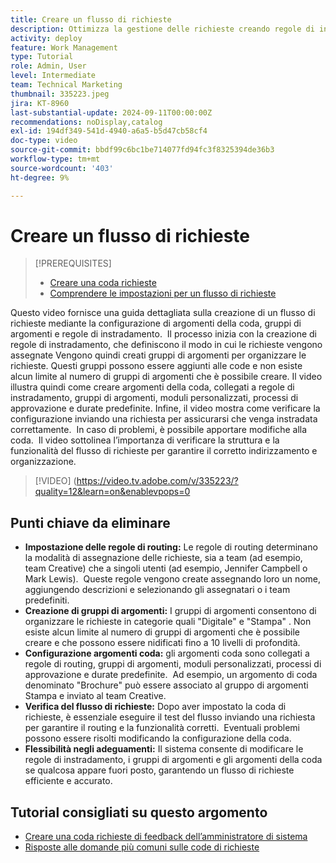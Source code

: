 ```yaml
---
title: Creare un flusso di richieste
description: Ottimizza la gestione delle richieste creando regole di instradamento per assegnazioni efficienti, organizzando le richieste con gruppi di argomenti nidificati, collegando gli argomenti della coda ai flussi di lavoro, testando la funzionalità del flusso di richieste e apportando modifiche flessibili per garantire precisione ed efficienza.
activity: deploy
feature: Work Management
type: Tutorial
role: Admin, User
level: Intermediate
team: Technical Marketing
thumbnail: 335223.jpeg
jira: KT-8960
last-substantial-update: 2024-09-11T00:00:00Z
recommendations: noDisplay,catalog
exl-id: 194df349-541d-4940-a6a5-b5d47cb58cf4
doc-type: video
source-git-commit: bbdf99c6bc1be714077fd94fc3f8325394de36b3
workflow-type: tm+mt
source-wordcount: '403'
ht-degree: 9%

---
```


# Creare un flusso di richieste

>[!PREREQUISITES]
>
>* [Creare una coda richieste](/help/manage-work/request-queues/create-a-request-queue.md)
>* [Comprendere le impostazioni per un flusso di richieste](/help/manage-work/request-queues/understand-settings-for-a-flow-request.md)

Questo video fornisce una guida dettagliata sulla creazione di un flusso di richieste mediante la configurazione di argomenti della coda, gruppi di argomenti e regole di instradamento. &#x200B; Il processo inizia con la creazione di regole di instradamento, che definiscono il modo in cui le richieste vengono assegnate&#x200B; Vengono quindi creati gruppi di argomenti per organizzare le richieste.&#x200B; Questi gruppi possono essere aggiunti alle code e non esiste alcun limite al numero di gruppi di argomenti che è possibile creare.
Il video illustra quindi come creare argomenti della coda, collegati a regole di instradamento, gruppi di argomenti, moduli personalizzati, processi di approvazione e durate predefinite.
Infine, il video mostra come verificare la configurazione inviando una richiesta per assicurarsi che venga instradata correttamente. &#x200B; In caso di problemi, è possibile apportare modifiche alla coda. &#x200B; Il video sottolinea l’importanza di verificare la struttura e la funzionalità del flusso di richieste per garantire il corretto indirizzamento e organizzazione.

>[!VIDEO] (https://video.tv.adobe.com/v/335223/?quality=12&learn=on&enablevpops=0

## Punti chiave da eliminare

* **Impostazione delle regole di routing:** Le regole di routing determinano la modalità di assegnazione delle richieste, sia a team (ad esempio, team Creative) che a singoli utenti (ad esempio, Jennifer Campbell o Mark Lewis). &#x200B; Queste regole vengono create assegnando loro un nome, aggiungendo descrizioni e selezionando gli assegnatari o i team predefiniti.
* **Creazione di gruppi di argomenti:** I gruppi di argomenti consentono di organizzare le richieste in categorie quali &quot;Digitale&quot; e &quot;Stampa&quot; &#x200B;. Non esiste alcun limite al numero di gruppi di argomenti che è possibile creare e che possono essere nidificati fino a 10 livelli di profondità.
* **Configurazione argomenti coda:** gli argomenti coda sono collegati a regole di routing, gruppi di argomenti, moduli personalizzati, processi di approvazione e durate predefinite. &#x200B; Ad esempio, un argomento di coda denominato &quot;Brochure&quot; può essere associato al gruppo di argomenti Stampa e inviato al team Creative.
* **Verifica del flusso di richieste:** Dopo aver impostato la coda di richieste, è essenziale eseguire il test del flusso inviando una richiesta per garantire il routing e la funzionalità corretti. &#x200B; Eventuali problemi possono essere risolti modificando la configurazione della coda. &#x200B;
* **Flessibilità negli adeguamenti:** Il sistema consente di modificare le regole di instradamento, i gruppi di argomenti e gli argomenti della coda se qualcosa appare fuori posto, garantendo un flusso di richieste efficiente e accurato.


## Tutorial consigliati su questo argomento

* [Creare una coda richieste di feedback dell’amministratore di sistema](/help/manage-work/request-queues/create-a-system-admin-feedback-request-queue.md)
* [Risposte alle domande più comuni sulle code di richieste](/help/manage-work/request-queues/request-queue-faq.md)


